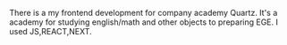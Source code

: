 There is a my frontend development for company academy Quartz. It's a academy for studying english/math and other objects to preparing EGE. I used JS,REACT,NEXT.
